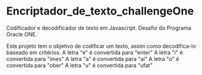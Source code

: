 # Encriptador_de_texto_challengeOne
Codificador e decodificador de texto em Javascript. Desafio do Programa Oracle ONE.

Este projeto tem o objetivo de codificar um texto, assim como decodifica-lo baseado em critérios.
A letra "e" é convertida para "enter"
A letra "i" é convertida para "imes"
A letra "a" é convertida para "ai"
A letra "o" é convertida para "ober"
A letra "u" é convertida para "ufat"
